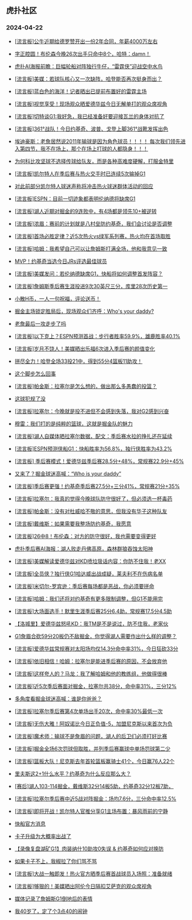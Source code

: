 ## 虎扑社区 
### 2024-04-22

+ [[流言板]公牛近期给德罗赞开出一份2年合同，年薪4000万左右](https://bbs.hupu.com/625898980.html)

+ [字正腔圆！布伦森今晚26次出手只命中8个，哈特：damn！](https://bbs.hupu.com/625898458.html)

+ [虎扑AI海报前瞻：巨幅轮船对阵独行牛仔，“雷霆侠”迎战空中水鸟](https://bbs.hupu.com/625895067.html)

+ [[流言板]美媒：若球队核心又一次缺阵，哈登能否再次挺身而出？](https://bbs.hupu.com/625894684.html)

+ [[流言板]蓝白色的海洋！记者晒出已提前布置好的雷霆主场](https://bbs.hupu.com/625896212.html)

+ [[流言板]视觉享受！现场观众晒爱德华兹今日无解单打的观众席视角](https://bbs.hupu.com/625897624.html)

+ [[流言板]切特谈G1:我好急，我已经准备好要迎接瓦兰的身体对抗了](https://bbs.hupu.com/625896102.html)

+ [[流言板]361°战队！今日约基奇、波普、戈登上脚361°战靴发挥出色](https://bbs.hupu.com/625894916.html)

+ [埃迪豪斯：老詹居然说2011年输球是因为角色球员！！！！ 每次我们领先进入第四节，我不在场上，那个在场上打球的人都隐身！！！](https://bbs.hupu.com/625893865.html)

+ [为何科比攻坚球不选择传球给队友，而是各种高难度硬解，打服金特里](https://bbs.hupu.com/625894366.html)

+ [[流言板]凯尔特人在季后赛与热火交手时已连续5次输掉G1](https://bbs.hupu.com/625900126.html)

+ [对此前部分凯尔特人球迷声称将冲击热火球迷群体活动的回应](https://bbs.hupu.com/625897110.html)

+ [[流言板]ESPN：目前一切迹象都表明伦纳德将缺席G1](https://bbs.hupu.com/625882472.html)

+ [[流言板]湖人近期对掘金的9连败中，有4场都是领先10+被逆转](https://bbs.hupu.com/625892303.html)

+ [[流言板]浓眉：赛前的计划就是八村垒防约基奇，我们会讨论是否调整](https://bbs.hupu.com/625893418.html)

+ [[流言板]首场必胜定律？近5次热火vs绿军系列赛，热火均在首场取胜](https://bbs.hupu.com/625896869.html)

+ [[流言板]哈姆：我希望自己可以让詹姆斯打满全场，他和我意见一致](https://bbs.hupu.com/625891964.html)

+ [MVP！约基奇当选今日JRs评选最佳球员](https://bbs.hupu.com/625894913.html)

+ [[流言板]美媒发问：若伦纳德缺席G1，快船将如何调整首发阵容？](https://bbs.hupu.com/625892963.html)

+ [[流言板]詹姆斯季后赛生涯投进9次30英尺三分，库里28次历史第一](https://bbs.hupu.com/625894733.html)

+ [小散H币，一人一句祝福，评论送币！](https://bbs.hupu.com/625900152.html)

+ [掘金主场锁定胜局后，现场观众们齐呼：Who's your daddy?](https://bbs.hupu.com/625890005.html)

+ [老詹最后一攻走步了吗](https://bbs.hupu.com/625891496.html)

+ [[流言板]以下克上？ESPN预测首战：步行者胜率59.9%，雄鹿胜率40.1%](https://bbs.hupu.com/625900131.html)

+ [[流言板]岁月不饶人！美媒晒出乐福6次进入季后赛的颜值变化](https://bbs.hupu.com/625896600.html)

+ [拼尽全力！哈登全场33投21中，得到55分4篮板11助攻！](https://bbs.hupu.com/625896613.html)

+ [这个脚步怎么回事](https://bbs.hupu.com/625890685.html)

+ [[流言板]帕金斯：拉塞尔是怎么想的，做出那么多愚蠢的投篮？](https://bbs.hupu.com/625892245.html)

+ [这球犯规了没](https://bbs.hupu.com/625891853.html)

+ [[流言板]拉塞尔：今晚就是投不进但不会感到失落，我对G2感到兴奋](https://bbs.hupu.com/625889359.html)

+ [穆雷：我们打的是纯粹的篮球，这就是掘金队的魅力](https://bbs.hupu.com/625890266.html)

+ [[流言板]湖人自媒体晒拉塞尔数据，配文：季后赛水拉的挣扎还在延续](https://bbs.hupu.com/625900001.html)

+ [[流言板]ESPN预测侠船G1：快船胜率为56.8%，独行侠胜率为43.2%](https://bbs.hupu.com/625889675.html)

+ [[流言板] 季后赛模式！爱德华兹季后赛28.5分+48%，常规赛22.9分+45%](https://bbs.hupu.com/625893691.html)

+ [又来了？掘金球迷高喊：“Who is your daddy”](https://bbs.hupu.com/625890073.html)

+ [[流言板]季后赛更强！约基奇季后赛27.5分+三分41%，常规赛21分+35%](https://bbs.hupu.com/625895021.html)

+ [[流言板]拉塞尔：我真的觉得今晚球队防守很好了，但必须选一杯毒药](https://bbs.hupu.com/625890076.html)

+ [[流言板]帕金斯：没有对杜威哈不敬的意思，但我没有华子这种队友](https://bbs.hupu.com/625890250.html)

+ [[流言板]戴维斯：如果需要我整场防约基奇，我愿意](https://bbs.hupu.com/625889860.html)

+ [[流言板]26中8！布伦森：对方的防守很好，我也需要变得更好](https://bbs.hupu.com/625898662.html)

+ [虎扑季后赛AI海报：湖人败走丹佛高原，森林群狼吞蚀太阳神](https://bbs.hupu.com/625889394.html)

+ [[流言板]美媒解读爱德华兹对KD喷垃圾话内容：你防不住我！老XX](https://bbs.hupu.com/625889259.html)

+ [[流言板]全员侠？独行侠G1哈达威出战成疑，莱夫利不在伤病名单](https://bbs.hupu.com/625889771.html)

+ [[流言板]米切尔-罗宾逊：季后赛每场都是恶战，你必须要拼命](https://bbs.hupu.com/625898332.html)

+ [[流言板]哈姆：我们还将对约基奇有更多限制调整，但G1不能用完](https://bbs.hupu.com/625888568.html)

+ [[流言板]大场面选手！默里生涯季后赛25分6.4助，常规赛17.5分4.5助](https://bbs.hupu.com/625893968.html)

+ [【洛城里】爱德华兹怒吼KD：我TM是不是说过，防不住我，老家伙](https://bbs.hupu.com/625890117.html)

+ [G1詹眉合砍59分20板仍不敌掘金，你觉得湖人需要作出什么样的调整？](https://bbs.hupu.com/625888013.html)

+ [[流言板]爱德华兹常规赛对太阳场均仅14.3分命中率31%，今日狂砍33分](https://bbs.hupu.com/625896690.html)

+ [[流言板]依旧相信！哈姆：拉塞尔是能进季后赛的原因，不会放弃他](https://bbs.hupu.com/625888658.html)

+ [[流言板]这样夸人的？马龙：我了解哈姆和他的教练组，他做得很棒](https://bbs.hupu.com/625889119.html)

+ [[流言板]近5次季后赛面对掘金，拉塞尔共38分，命中率31%，三分12%](https://bbs.hupu.com/625889448.html)

+ [多角度看掘金球迷高喊：谁是你爸爸？](https://bbs.hupu.com/625888181.html)

+ [[流言板]拉塞尔季后赛第4次单场出手20次，命中率30%最低一次](https://bbs.hupu.com/625890315.html)

+ [[流言板]无伤大雅！阿奴诺比今日正负值-5，加盟尼克斯以来首次为负](https://bbs.hupu.com/625899727.html)

+ [[流言板]魔术师：输球不是詹眉的问题，湖人的后卫们必须打好比赛](https://bbs.hupu.com/625889029.html)

+ [[流言板]掘金全场6次罚球但取胜，并列季后赛赢球中单场罚球第二少](https://bbs.hupu.com/625888818.html)

+ [[流言板]篮板大队！尼克斯去年首轮篮板赢骑士41个，今日赢76人22个](https://bbs.hupu.com/625899862.html)

+ [里夫斯这2+1什么水平？约基奇为什么反应那么大？](https://bbs.hupu.com/625888926.html)

+ [[赛后]湖人103-114掘金，戴维斯32分14板5助，约基奇32分12板7助，](https://bbs.hupu.com/625887604.html)

+ [[流言板]拉塞尔季后赛中近5战对阵掘金：场均7.6分，三分命中率12.5%](https://bbs.hupu.com/625901349.html)

+ [[流言板]即将开战！凯尔特人官推分享G1主场布置：暴风雨前的宁静](https://bbs.hupu.com/625900781.html)

+ [快船官方消息](https://bbs.hupu.com/625901080.html)

+ [卡子升级为大概率出战了](https://bbs.hupu.com/625900905.html)

+ [【录像复盘湖矿G1】肉装纳什10助攻0失误 & 约基奇如何应对换防](https://bbs.hupu.com/625898862.html)

+ [如果卡子不上，我椒拉了你们骂不骂](https://bbs.hupu.com/625899732.html)

+ [[流言板]大战一触即发！热火官方晒季后赛首战球员入场照：准备就绪](https://bbs.hupu.com/625901120.html)

+ [[流言板]够狠的！美媒晒出阿伦今日隔扣艾萨克的观众席视角](https://bbs.hupu.com/625899944.html)

+ [媒体记录了詹姆斯G1倒地后的表情](https://bbs.hupu.com/625895628.html)

+ [我40岁了，定了个3点40的闹钟](https://bbs.hupu.com/625899835.html)

